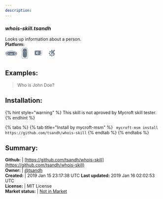 ```yaml
---
description: 
---
```


### _whois-skill.tsandh_  
Looks up information about a person.  
**Platform:**  
 ![Mark I](../.gitbook/assets/mark-1-icon.png)  ![Mark II](../.gitbook/assets/mark-2-icon.png)  ![Picroft](../.gitbook/assets/picroft-icon.png)  ![plasmoid](../.gitbook/assets/kde.png)   
## Examples:  
> Who is John Doe?  
  
## Installation:  
{% hint style="warning" %}
This skill is not aproved by Mycroft skill tester.
{% endhint %}
    
{% tabs %}
{% tab title="Install by mycroft-msm" %}
``` mycroft-msm install https://github.com/tsandh/whois-skill```
{% endtab %}
  {% endtabs %}
    
## Summary:  
**Github:** | [https://github.com/tsandh/whois-skill](https://github.com/tsandh/whois-skill)  
**Owner:** | [@tsandh](https://github.com/tsandh)  
**Created:** | 2019 Jan 15 23:17:38 UTC  **Last updated:** 2019 Jan 16 02:02:53 UTC  
**License:** | MIT License  
**Market status:** | [Not in Market](https://market.mycroft.ai/skill/)  
